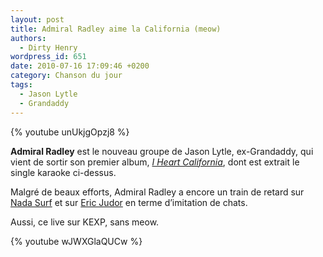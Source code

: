 ```yaml
---
layout: post
title: Admiral Radley aime la California (meow)
authors:
  - Dirty Henry
wordpress_id: 651
date: 2010-07-16 17:09:46 +0200
category: Chanson du jour
tags:
  - Jason Lytle
  - Grandaddy
---
```


{% youtube unUkjgOpzj8 %}

**Admiral Radley** est le nouveau groupe de Jason Lytle, ex-Grandaddy, qui vient
de sortir son premier album, [_I Heart California_][3], dont est extrait le
single karaoke ci-dessus.

Malgré de beaux efforts, Admiral Radley a encore un train de retard sur [Nada
Surf][1] et sur [Eric Judor][2] en terme d’imitation de chats.

Aussi, ce live sur KEXP, sans meow.

{% youtube wJWXGlaQUCw %}

[1]: https://youtu.be/_Lh8uysjKwg
[2]: https://youtu.be/JCFuVL0ahm0?t=38
[3]: https://album.link/fr/i/377904257
